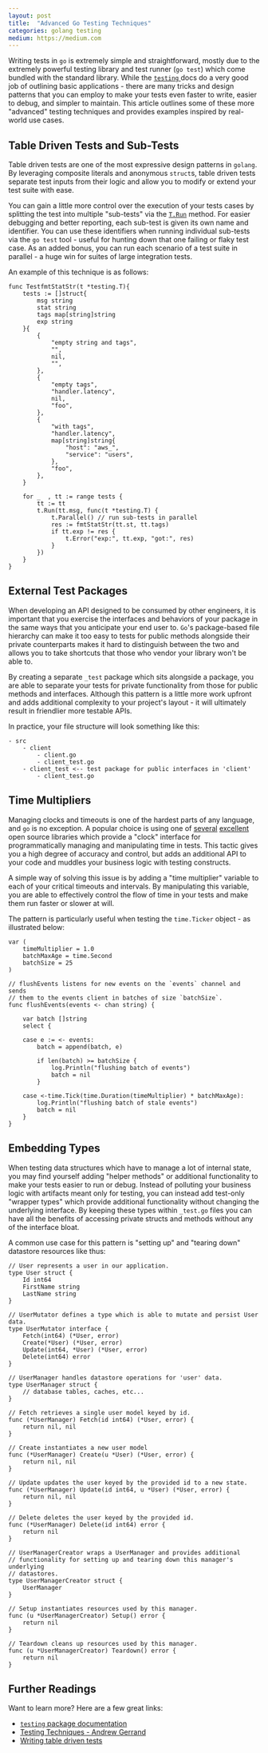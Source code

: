 ```yaml
---
layout: post
title:  "Advanced Go Testing Techniques"
categories: golang testing
medium: https://medium.com
---
```


Writing tests in `go` is extremely simple and straightforward, mostly due to the extremely powerful testing library and test runner (`go test`) which come bundled with the standard library. While the [`testing` ](https://golang.org/pkg/testing/) docs do a very good job of outlining basic applications - there are many tricks and design patterns that you can employ to make your tests even faster to write, easier to debug, and simpler to maintain. This article outlines some of these more "advanced" testing techniques and provides examples inspired by real-world use cases.

## Table Driven Tests and Sub-Tests

Table driven tests are one of the most expressive design patterns in `golang`. By leveraging composite literals and anonymous `struct`s, table driven tests separate test inputs from their logic and allow you to modify or extend your test suite with ease. 

You can gain a little more control over the execution of your tests cases by splitting the test into multiple "sub-tests" via the [`T.Run`](https://golang.org/pkg/testing/#T.Run) method. For easier debugging and better reporting, each sub-test is given its own name and identifier. You can use these identifiers when running individual sub-tests via the `go test` tool - useful for hunting down that one failing or flaky test case. As an added bonus, you can run each scenario of a test suite in parallel -  a huge win for suites of large integration tests. 

An example of this technique is as follows:

```golang
func TestfmtStatStr(t *testing.T){
	tests := []struct{
		msg string
		stat string
		tags map[string]string
		exp string
	}{
		{
			"empty string and tags",
			"",
			nil,
			"",
		},
		{
			"empty tags",
			"handler.latency",
			nil,
			"foo",
		},
		{
			"with tags",
			"handler.latency",
			map[string]string{
				"host": "aws_",
				"service": "users",
			},
			"foo",
		},
	}

	for _  , tt := range tests {
		tt := tt
		t.Run(tt.msg, func(t *testing.T) {
		    t.Parallel() // run sub-tests in parallel
		    res := fmtStatStr(tt.st, tt.tags) 
		    if tt.exp != res {
		        t.Error("exp:", tt.exp, "got:", res)
		    }
		})
	}
}
```

## External Test Packages

When developing an API designed to be consumed by other engineers, it is important that you exercise the interfaces and behaviors of your package in the same ways that you anticipate your end user to. `Go`'s package-based file hierarchy can make it too easy to  tests for public methods alongside their private counterparts makes it hard to distinguish between the two and allows you to take shortcuts that those who vendor your library won't be able to. 

By creating a separate `_test` package which sits alongside a package, you are able to separate your tests for private functionality from those for public methods and interfaces. Although this pattern is a little more work upfront and adds additional complexity to your project's layout - it will ultimately result in friendlier more testable APIs. 

In practice, your file structure will look something like this:
```
- src
    - client 
        - client.go
        - client_test.go
    - client_test <-- test package for public interfaces in 'client'
        - client_test.go
```

## Time Multipliers 

Managing clocks and timeouts is one of the hardest parts of any language, and `go` is no exception. A popular choice is using one of  [several](https://github.com/uber-go/ratelimit/tree/master/internal/clock) [excellent](https://github.com/benbjohnson/clock) open source libraries which provide a "clock" interface for programmatically managing and manipulating time in tests. This tactic gives you a high degree of accuracy and control, but adds an additional API to your code and muddles your business logic with testing constructs.  

A simple way of solving this issue is by adding a "time multiplier" variable to each of your critical timeouts and intervals. By manipulating this variable, you are able to effectively control the flow of time in your tests and make them run faster or slower at will. 

The pattern is particularly useful when testing the `time.Ticker` object - as illustrated below:

```golang
var (
	timeMultiplier = 1.0
	batchMaxAge = time.Second
	batchSize = 25
)

// flushEvents listens for new events on the `events` channel and sends
// them to the events client in batches of size `batchSize`. 
func flushEvents(events <- chan string) {

	var batch []string
	select {
	
	case e := <- events:
		batch = append(batch, e)

		if len(batch) >= batchSize {
			log.Println("flushing batch of events")
			batch = nil
		}
		
	case <-time.Tick(time.Duration(timeMultiplier) * batchMaxAge):
		log.Println("flushing batch of stale events")
		batch = nil
	}
}
```

## Embedding Types 

When testing data structures which have to manage a lot of internal state, you may find yourself adding "helper methods" or additional functionality to make your tests easier to run or debug. Instead of polluting your business logic with artifacts meant only for testing, you can instead add test-only "wrapper types" which provide additional functionality without changing the underlying interface. By keeping these types within  `_test.go` files you can have all the benefits of accessing private structs and methods without any of the interface bloat. 

A common use case for this pattern is "setting up" and "tearing down" datastore resources like thus:

```golang
// User represents a user in our application.
type User struct {
	Id int64
	FirstName string
	LastName string
}

// UserMutator defines a type which is able to mutate and persist User data. 
type UserMutator interface {
	Fetch(int64) (*User, error)
	Create(*User) (*User, error)
	Update(int64, *User) (*User, error)
	Delete(int64) error
}

// UserManager handles datastore operations for 'user' data.
type UserManager struct {
	// database tables, caches, etc...
}

// Fetch retrieves a single user model keyed by id.
func (*UserManager) Fetch(id int64) (*User, error) {
	return nil, nil
}

// Create instantiates a new user model
func (*UserManager) Create(u *User) (*User, error) {
	return nil, nil
}

// Update updates the user keyed by the provided id to a new state.
func (*UserManager) Update(id int64, u *User) (*User, error) {
	return nil, nil
}

// Delete deletes the user keyed by the provided id.
func (*UserManager) Delete(id int64) error {
	return nil
}

// UserManagerCreator wraps a UserManager and provides additional
// functionality for setting up and tearing down this manager's underlying
// datastores.
type UserManagerCreator struct {
	UserManager
}

// Setup instantiates resources used by this manager.
func (u *UserManagerCreator) Setup() error {
	return nil
}

// Teardown cleans up resources used by this manager.
func (u *UserManagerCreator) Teardown() error {
	return nil
}
```

## Further Readings

Want to learn more? Here are a few great links:

- [`testing` package documentation](https://golang.org/pkg/testing/)
- [Testing Techniques - Andrew Gerrand](https://talks.golang.org/2014/testing.slide)
- [Writing table driven tests](https://dave.cheney.net/2013/06/09/writing-table-driven-tests-in-go)
